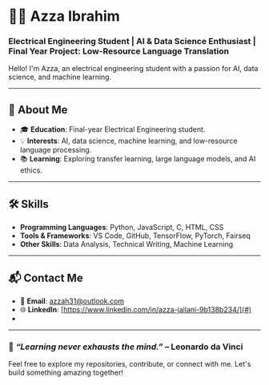 # 👩‍💻 Azza Ibrahim  

### **Electrical Engineering Student | AI & Data Science Enthusiast | Final Year Project: Low-Resource Language Translation**  

Hello! I'm Azza, an electrical engineering student with a passion for AI, data science, and machine learning. 

---

## 🚀 **About Me**  

- 🎓 **Education**: Final-year Electrical Engineering student.  
- 💡 **Interests**: AI, data science, machine learning, and low-resource language processing.    
- 📚 **Learning**: Exploring transfer learning, large language models, and AI ethics.  

---

## 🛠️ **Skills**  

- **Programming Languages**: Python, JavaScript, C, HTML, CSS 
- **Tools & Frameworks**: VS Code, GitHub, TensorFlow, PyTorch, Fairseq  
- **Other Skills**: Data Analysis, Technical Writing, Machine Learning  

---


## 📬 **Contact Me**  

- 💌 **Email**: azzah31@outlook.com 
- 🌐 **LinkedIn**: [https://www.linkedin.com/in/azza-jailani-9b138b234/](#)  
-   

---

### 🌟 *“Learning never exhausts the mind.”* – Leonardo da Vinci  

Feel free to explore my repositories, contribute, or connect with me. Let's build something amazing together!  
